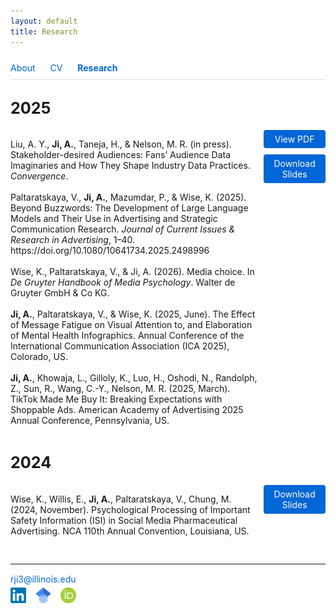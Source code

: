 ```yaml
---
layout: default
title: Research
---
```

<nav style="padding: 10px 0; border-bottom: 1px solid #ddd; margin-bottom: 20px;">
  <a href="/" style="margin-right: 20px; text-decoration: none; color: #0366d6; font-weight: normal;">About</a>
  <a href="/cv" style="margin-right: 20px; text-decoration: none; color: #0366d6; font-weight: normal;">CV</a>
  <a href="/research" style="text-decoration: none; color: #0366d6; font-weight: bold;">Research</a>
</nav>

<!-- 2025 Section -->
<h2 style="font-weight: bold; font-size: 1.8em; margin-top: 30px;">2025</h2>

<div style="display: flex; gap: 10px; margin-bottom: 30px;">
  <!-- Left column: citations, wider -->
  <div style="flex: 4;">
    <p>
      Liu, A. Y.,  <strong>Ji, A.</strong>, Taneja, H., & Nelson, M. R. (in press). Stakeholder-desired Audiences: Fans’ Audience Data Imaginaries and How They Shape Industry Data Practices. <em>Convergence</em>.<br>
      <br>
      Paltaratskaya, V.,  <strong>Ji, A.</strong>, Mazumdar, P., & Wise, K. (2025). Beyond Buzzwords: The Development of Large Language Models and Their Use in Advertising and Strategic Communication Research. <em>Journal of Current Issues & Research in Advertising</em>, 1–40. https://doi.org/10.1080/10641734.2025.2498996<br>
      <br>
      Wise, K., Paltaratskaya, V., & Ji, A. (2026). Media choice. In <em>De Gruyter Handbook of Media Psychology</em>. Walter de Gruyter GmbH & Co KG.<br>
      <br>
      <strong>Ji, A.</strong>, Paltaratskaya, V., & Wise, K. (2025, June). The Effect of Message Fatigue on Visual Attention to, and Elaboration of Mental Health Infographics. Annual Conference of the International Communication Association (ICA 2025), Colorado, US.<br>
      <br>
      <strong>Ji, A.</strong>, Khowaja, L., Gilloly, K., Luo, H., Oshodi, N., Randolph, Z., Sun, R., Wang, C.-Y., Nelson, M. R. (2025, March). TikTok Made Me Buy It: Breaking Expectations with Shoppable Ads. American Academy of Advertising 2025 Annual Conference, Pennsylvania, US.<br> 
    </p>
  </div>

  <!-- Right column: buttons, slimmer -->
  <div style="flex: 1; display: flex; flex-direction: column; gap: 10px;">
    <a href="/assets/paper1.pdf" target="_blank" style="padding: 6px 10px; background:#0366d6; color:#fff; text-align:center; text-decoration:none; border-radius:4px;">View PDF</a>
    <a href="/assets/presentation2025.pptx" target="_blank" style="padding: 6px 10px; background:#0366d6; color:#fff; text-align:center; text-decoration:none; border-radius:4px;">Download Slides</a>
  </div>
</div>

<!-- 2024 Section -->
<h2 style="font-weight: bold; font-size: 1.8em; margin-top: 30px;">2024</h2>

<div style="display: flex; gap: 10px; margin-bottom: 30px;">
  <!-- Left column: citations, wider -->
  <div style="flex: 4;">
    <p>
      Wise, K., Willis, E.,  <strong>Ji, A.</strong>, Paltaratskaya, V., Chung, M. (2024, November). Psychological Processing of Important Safety Information (ISI) in Social Media Pharmaceutical Advertising. NCA 110th Annual Convention, Louisiana, US.
    </p>
  </div>

  <!-- Right column: buttons, slimmer -->
  <div style="flex: 1; display: flex; flex-direction: column; gap: 10px;">
    <a href="https://drive.google.com/file/d/19pM9HZ3-aRbNrV5HGKHXGeonas5K18jK/view?usp=sharing" target="_blank" style="padding: 6px 10px; background:#0366d6; color:#fff; text-align:center; text-decoration:none; border-radius:4px;">Download Slides</a>
  </div>
</div>

---
<p style="margin-top: 15px; margin-bottom: 5px;">
  <a href="mailto:rji3@illinois.edu" style="text-decoration: none; color: #0366d6;" onmouseover="this.style.color='#0366d6'; this.style.textDecoration='none';" onmouseout="this.style.color='#0366d6'; this.style.textDecoration='none';">rji3@illinois.edu</a>
</p>


<div style="display: flex; gap: 15px; align-items: center;">
  <a href="https://www.linkedin.com/in/alice-ji-8a4b2a161/" target="_blank">
    <img src="assets/LinkedIn.png" alt="LinkedIn" width="25" height="25">
  </a>
  <a href="https://scholar.google.com/citations?hl=en&user=CVlgqCAAAAAJ" target="_blank">
    <img src="assets/GoogleScholarLogo.png" alt="Google Scholar" width="25" height="25">
  </a>
  <a href="https://orcid.org/0009-0009-3730-8272" target="_blank">
    <img src="assets/ORCID.png" alt="ORCID" width="25" height="25">
  </a>
</div>
